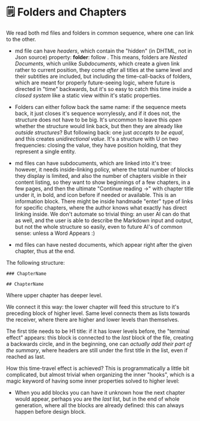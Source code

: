 # 🗒 Folders and Chapters

We read both md files and folders in common sequence, where one can link to the other.
- md file can have _headers_, which contain the "hidden" (in DHTML, not in Json source) property: __folder__: follow <foldername>. This means, folders are _Nested Documents_, which unlike _Subdocuments_, which create a given link rather to current position, they come _after_ all titles at the same level and their subtitles are included, but including the time-call-backs of folders, which are meant for properly future-seeing logic, where future is directed in "time" backwards, but it's so easy to catch this time inside a _closed system_ like a static view within it's static properties.
- Folders can either follow back the same name: if the sequence meets back, it just closes it's sequence worrylessly, and if it does not, the structure does not have to be big. It's uncommon to leave this _open_ whether the structure would link back, but then they are already like _outside structures_? But following back: one just _accepts to be equal_, and this creates _unidirectional value_. It's a structure with U on two frequencies: closing the value, they have position holding, that they represent a single entity.

- md files can have subdocuments, which are linked into it's tree: however, it needs inside-linking policy, where the total number of blocks they display is limited, and also the number of chapters visible in their content listing, so they want to show beginnings of a few chapters, in a few pages, and then the ultimate "Continue reading ->" with chapter title under it, in bold, and icon before if needed or available. This is an information block. There might be inside handmade "enter" type of links for specific chapters, where the author knows what exactly has direct linking inside. We don't automate so trivial thing: an user AI can do that as well, and the user is able to describe the Markdown input and output, but not the whole structure so easily, even to future AI's of common sense: unless a Word Appears :)

- md files can have nested documents, which appear right after the given chapter, thus at the end.

The following structure:

```
### ChapterName

## ChapterName
```

Where upper chapter has deeper level.

We connect it this way: the lower chapter will feed this structure to it's preceding block of higher level. Same level connects them as lists towards the receiver, where there are higher and lower levels than themselves.

The first title needs to be H1 title: if it has lower levels before, the "terminal effect" appears: this block is connected to the _last_ block of the file, creating a backwards circle, and in the beginning, one can _actually add their part of the summary_, where headers are still under the first title in the list, even if reached as last.

How this time-travel effect is achieved? This is programmatically a little bit complicated, but almost trivial when organizing the inner "hooks", which is a magic keyword of having some inner properties solved to higher level:
- When you add blocks you can have it unknown how the next chapter would appear, perhaps you are the _last_ list, but in the end of whole generation, where all the blocks are already defined: this can always happen before design block.
